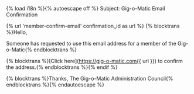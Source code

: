 {% load i18n %}{% autoescape off %}
Subject: Gig-o-Matic Email Confirmation

{% url 'member-confirm-email' confirmation_id as url %}
{% blocktrans %}Hello,

Someone has requested to use this email address for a member of the Gig-o-Matic{% endblocktrans %}

{% blocktrans %}[Click here](https://gig-o-matic.com{{ url }}) to confirm the address.{% endblocktrans %}{% endif %}

{% blocktrans %}Thanks,
The Gig-o-Matic Administration Council{% endblocktrans %}{% endautoescape %}
